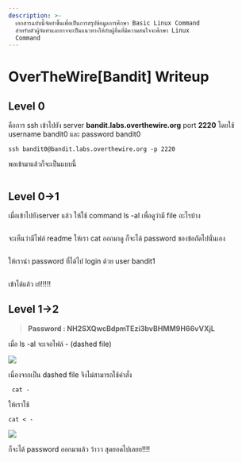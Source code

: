 ```yaml
---
description: >-
  เอกสารฉบับนี้จัดทำขึ้นเพื่อเป็นการสรุปข้อมูลการศึกษา Basic Linux Command
  สำหรับตัวผู้จัดทำและอาจจะเป็นแนวทางให้กับผู้อื่นที่มีความสนใจจะศึกษา Linux
  Command
---
```


# OverTheWire\[Bandit] Writeup

## Level 0

คือการ ssh เข้าไปยัง server **bandit.labs.overthewire.org** port **2220** โดยใช้ username bandit0 และ password bandit0

```
ssh bandit0@bandit.labs.overthewire.org -p 2220
```

พอเข้ามาแล้วก็จะเป็นแบบนี้

<figure><img src="https://lh3.googleusercontent.com/Bltaxaw6LHUG5CDb14P0nSJOYZEPJYsjOP-RsCdIBtPKV9VYSFYyG7k70SRWTWZNl9vpQwKbR-soef4yKSsu5MzV5hewaJcb3d5kqkz-9QtW7-sb3DsuB5o7ZfoousN6SnaClxyn-YnSjqhJKgIeI3qcr3PrPgvu8HB7cZw6uGYxL37rH49ZGG4K9A" alt=""><figcaption></figcaption></figure>

## Level 0->1

เมื่อเข้าไปยังserver แล้ว ให้ใช้ command ls -al เพื่อดูว่ามี file อะไรบ้าง

<figure><img src="https://lh6.googleusercontent.com/oaIYA8JEq7j51PagkxS0uJEF5rqhjut0fLGDbZkf54M9aJNUJZTzmxSknOUF6NQnOKBwaIXymjJcAcROBV1h7taMPIZNaugLCffgixBepYl13dLxqHP7TNrOdwNJjpCiuZfBi6iGRK_GwYC_eiGCZWOW4g27Zly1VJUjkLQCwIuXvwdLC1kqQYMjDA" alt=""><figcaption></figcaption></figure>

จะเห็นว่ามีไฟล์ readme ให้เรา cat ออกมาดู ก็จะได้ password ของข้อถัดไปนั่นเอง

<figure><img src="https://lh5.googleusercontent.com/8N8jYkP8QDWuhgREflnJ82SDratPe7zsR16AbHsh1IruN69L8Jexdc1cTxwr4ppE1mPk-b_KA2I_k1Fztj_KmOgFmX4gl4h2AbrvSMc95FxjDm65ZsziR9LPbw7PJTwMExL-lpl0Gph7d-S7H6XxI_16gIRS58wJurUNBmwLcZwkwEdcxoirYyGZmQ" alt=""><figcaption></figcaption></figure>

ให้เรานำ password ที่ได้ไป login ด้วย user bandit1

<figure><img src="https://lh5.googleusercontent.com/Is6qPKeECgXgUMCK6DR4Cm_CEZyTuzmnJKUNOxtdnGNtqb-gTXhzAFLAX_h_Wf_LpeJj0LDeqd1uWjOLNnqPMSkc5sBR3QAkgID8IgIickL7y68c1DH2kWw-U3ZT9n2Q6ZTDIN2mwl_lCZrpsJYbs6WFVee5cJ8RH9BHeriVcRzvLso87orUakl3hQ" alt=""><figcaption></figcaption></figure>

เข้าได้แล้ว เย้!!!!!

## Level 1->2

> **Password : NH2SXQwcBdpmTEzi3bvBHMM9H66vVXjL**

เมื่อ ls -al จะเจอไฟล์ - (dashed file)

![](https://lh5.googleusercontent.com/GKmF2KQ75XmzeX212uo89CbSVAGlOHps6qEx3U1F9Co7xCCZNf4rIsDKYycR64sETd2WKPUetwcLfokQPHDCzBAkux7yz8EWsbkz9EAKMKZZVNnarLoFktSuuPHvQe0cDIQ8mmAyzWF2pcy7s56FRjpngm6A9W1vEvJQHjRRXvMI7SRXSJvKdd5hHw)

เนื่องจากเป็น dashed file จึงไม่สามารถใช้คำสั่ง&#x20;

```
 cat -
```

ให้เราใช้

```
cat < -
```

![](https://lh5.googleusercontent.com/2CMbvMdBBhgMtH7FFTLYoLbH1j3\_62e2gKASBt4AYAVPNphLiIB7kO2DGRRTCgewYBkyS149zk5pYqroN2bKmpFf\_mTbTR6R10Qg231K1nVFFa-Hw9wtDXVvf0a9pfifgQrOuZvY-5paRXpatQ-viaTwLO-rkyl51Hx5gJPWOW5eSmz73Q2\_mZhC5A)

ก็จะได้ password ออกมาแล้ว ว้าวว สุดยอดไปเลยย!!!!
